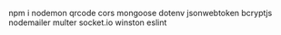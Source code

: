 npm i nodemon qrcode cors mongoose dotenv jsonwebtoken bcryptjs nodemailer multer socket.io winston eslint